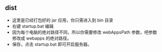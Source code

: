 
## dist

- 这里是已经打包好的 jar 应用，你只需进入到 bin 目录
- 右键 startup.bat 编辑
- 因为每个电脑的绝对路径不同，所以你需要修改 webAppsPath 参数，吧参数修改成 webapps 的绝对路径。
- 保存，点击 startup.bat 即可开启服务器。

